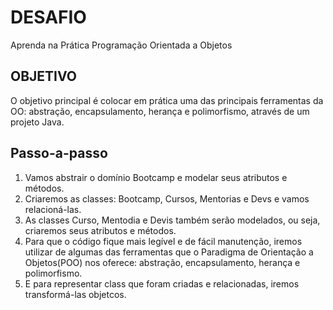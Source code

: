 # DESAFIO
Aprenda na Prática Programação Orientada a Objetos

## OBJETIVO
O objetivo principal é colocar em prática uma das principais ferramentas da OO: abstração, encapsulamento, herança e polimorfismo, através de um projeto Java.

## Passo-a-passo
1. Vamos abstrair o domínio Bootcamp e modelar seus atributos e métodos.
2. Criaremos as classes: Bootcamp, Cursos, Mentorias e Devs e vamos relacioná-las.
3. As classes Curso, Mentodia e Devis também serão modelados, ou seja, criaremos seus atributos e métodos.
4. Para que o código fique mais legível e de fácil manutenção, iremos utilizar de algumas das ferramentas que o Paradigma de Orientação a Objetos(POO) nos oferece: abstração, encapsulamento, herança e polimorfismo.
5. E para representar class que foram criadas e relacionadas, iremos transformá-las objetcos.

